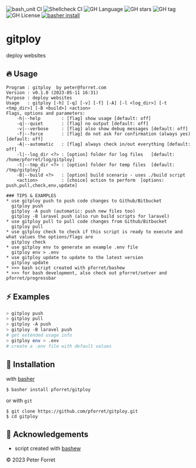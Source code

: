 ![bash_unit CI](https://github.com/pforret/gitploy/workflows/bash_unit%20CI/badge.svg)
![Shellcheck CI](https://github.com/pforret/gitploy/workflows/Shellcheck%20CI/badge.svg)
![GH Language](https://img.shields.io/github/languages/top/pforret/gitploy)
![GH stars](https://img.shields.io/github/stars/pforret/gitploy)
![GH tag](https://img.shields.io/github/v/tag/pforret/gitploy)
![GH License](https://img.shields.io/github/license/pforret/gitploy)
[![basher install](https://img.shields.io/badge/basher-install-white?logo=gnu-bash&style=flat)](https://www.basher.it/package/)

# gitploy

deploy websites

## 🔥 Usage

```
Program : gitploy  by peter@forret.com
Version : v0.1.0 (2023-05-11 16:31)
Purpose : deploy websites
Usage   : gitploy [-h] [-q] [-v] [-f] [-A] [-l <log_dir>] [-t <tmp_dir>] [-B <build>] <action>
Flags, options and parameters:
    -h|--help        : [flag] show usage [default: off]
    -q|--quiet       : [flag] no output [default: off]
    -v|--verbose     : [flag] also show debug messages [default: off]
    -f|--force       : [flag] do not ask for confirmation (always yes) [default: off]
    -A|--automatic   : [flag] always check in/out everything [default: off]
    -l|--log_dir <?> : [option] folder for log files   [default: /home/pforret/log/gitploy]
    -t|--tmp_dir <?> : [option] folder for temp files  [default: /tmp/gitploy]
    -B|--build <?>   : [option] build scenario - uses ./build script
    <action>         : [choice] action to perform  [options: push,pull,check,env,update]
                                  
### TIPS & EXAMPLES
* use gitploy push to push code changes to Github/Bitbucket
  gitploy push
  gitploy -A push (automatic: push new files too)
  gitploy -B laravel push (also run build scripts for laravel)
* use gitploy pull to pull code changes from Github/Bitbucket
  gitploy pull
* use gitploy check to check if this script is ready to execute and what values the options/flags are
  gitploy check
* use gitploy env to generate an example .env file
  gitploy env > .env
* use gitploy update to update to the latest version
  gitploy update
* >>> bash script created with pforret/bashew
* >>> for bash development, also check out pforret/setver and pforret/progressbar
```

## ⚡️ Examples

```bash
> gitploy push 
> gitploy pull
> gitploy -A push
> gitploy -B laravel push 
# get extended usage info
> gitploy env > .env
# create a .env file with default values
```

## 🚀 Installation

with [basher](https://github.com/basherpm/basher)

	$ basher install pforret/gitploy

or with `git`

	$ git clone https://github.com/pforret/gitploy.git
	$ cd gitploy

## 📝 Acknowledgements

* script created with [bashew](https://github.com/pforret/bashew)

&copy; 2023 Peter Forret

